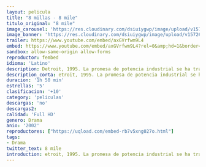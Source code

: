 ```yaml
---
layout: pelicula
title: "8 millas - 8 mile"
titulo_original: "8 mile"
image_carousel: 'https://res.cloudinary.com/dsiuiygwp/image/upload/v1572658298/8-mile-min_efi2dp.jpg'
image_banner: 'https://res.cloudinary.com/dsiuiygwp/image/upload/v1572658301/eminem-8-mile-rexfeatures_1555158a-920x584-min_oylzdd.jpg'
trailer: https://www.youtube.com/embed/axGVrfwm9L4
embed: https://www.youtube.com/embed/axGVrfwm9L4?rel=0&amp;hd=1&border=0&wmode=opaque&enablejsapi=1&modestbranding=1&controls=1&showinfo=1
sandbox: allow-same-origin allow-forms
reproductor: fembed
idioma: 'Latino'
description: Detroit, 1995. La promesa de potencia industrial se ha transformado en un hervidero de conflictos económicos y raciales. La 8 Mile Road, que recorre el perímetro de la ciudad, marca ahora la frontera entre lo urbano y lo suburbano; entre lo blanco y lo negro. Allí, hay una larga tradición de creatividad negra. Ésta ha tenido siempre unas raíces obreras y ha expresado sin filtros su dura realidad. En los clubs, los mejores raperos se enfrentan en duelos verbales para conseguir el respeto de sus colegas.
description_corta: etroit, 1995. La promesa de potencia industrial se ha transformado en un hervidero de conflictos económicos y raciales. La 8 Mile Road, que recorre el perímetro de la ciudad, marca ahora la frontera entre lo urbano y lo suburbano; entre lo blanco y lo negro. Allí, hay..
duracion: '1h 50 min'
estrellas: '5'
clasificacion: '+10'
category: 'peliculas'
descargas: 'no'
descargas2:
calidad: 'Full HD'
genero: Drama
anio: '2002'
reproductores: ["https://uqload.com/embed-rb7v5xng027o.html"]
tags:
- Drama
twitter_text: 8 mile
introduction: etroit, 1995. La promesa de potencia industrial se ha transformado en un hervidero de conflictos económicos y raciales. La 8 Mile Road, que recorre el perímetro de la ciudad, marca ahora la frontera entre lo urbano y lo suburbano; entre lo blanco y lo negro. Allí, hay 
---
```


 







